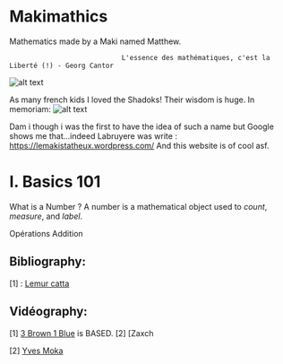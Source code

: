 # Makimathics
Mathematics made by a Maki named Matthew.

                                L'essence des mathématiques, c'est la Liberté (!) - Georg Cantor
![alt text](https://upload.wikimedia.org/wikipedia/commons/e/e4/Katta_%28Lemur_catta%29_jumping.jpg)


As many french kids I loved the Shadoks! Their wisdom is huge. In memoriam:
![alt text](https://actualitte.com/uploads/images/shadoks-devise-1fe73075-cf56-4668-970a-8c82f3a81a08.jpg)



Dam i though i was the first to have the idea of such a name but Google shows me that...indeed Labruyere was write : https://lemakistatheux.wordpress.com/
And this website is of cool asf. 






# I. Basics 101
What is a Number ? 
A number is a mathematical object used to *count*, *measure*, and *label*. 

Opérations 
Addition 


## Bibliography: 
[1] : [Lemur catta](https://fr.wikipedia.org/wiki/L%C3%A9mur_catta)



## Vidéography: 
[1] [3 Brown 1 Blue](https://www.youtube.com/c/3blue1brown?app=desktop) is BASED.
[2] [Zaxch


[2] [Yves Moka](https://www.youtube.com/@YMONKA) 
